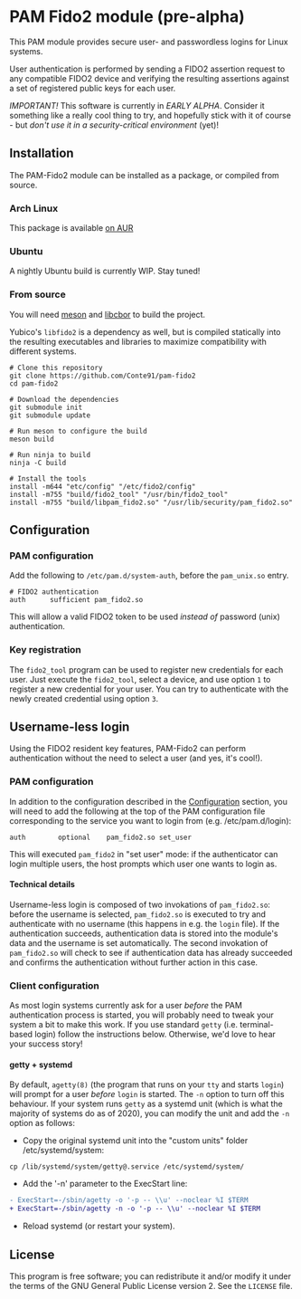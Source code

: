 # PAM Fido2 module (pre-alpha)

This PAM module provides secure user- and passwordless logins for Linux systems.

User authentication is performed by sending a FIDO2 assertion request to any compatible FIDO2 device
and verifying the resulting assertions against a set of registered public keys for each user.

_IMPORTANT!_ This software is currently in _EARLY ALPHA_. Consider it something like a really cool thing
to try, and hopefully stick with it of course - but _don't use it in a security-critical environment_ (yet)!

## Installation
The PAM-Fido2 module can be installed as a package, or compiled from source.

### Arch Linux
This package is available [on AUR](https://aur.archlinux.org/packages/pam-fido2)

### Ubuntu
A nightly Ubuntu build is currently WIP. Stay tuned!

### From source
You will need [meson](https://github.com/mesonbuild/meson/pull/6635) and [libcbor](https://github.com/PJK/libcbor) to build the project.

Yubico's `libfido2` is a dependency as well, but is compiled statically into the resulting executables and libraries to maximize compatibility
with different systems.

```
# Clone this repository
git clone https://github.com/Conte91/pam-fido2
cd pam-fido2

# Download the dependencies
git submodule init
git submodule update

# Run meson to configure the build
meson build

# Run ninja to build
ninja -C build

# Install the tools
install -m644 "etc/config" "/etc/fido2/config"
install -m755 "build/fido2_tool" "/usr/bin/fido2_tool"
install -m755 "build/libpam_fido2.so" "/usr/lib/security/pam_fido2.so"
```
## Configuration

### PAM configuration
Add the following to `/etc/pam.d/system-auth`, before the `pam_unix.so` entry.
```
# FIDO2 authentication
auth      sufficient pam_fido2.so
```

This will allow a valid FIDO2 token to be used _instead of_ password (unix) authentication.

### Key registration
The `fido2_tool` program can be used to register new credentials for each user. Just execute the `fido2_tool`,
select a device, and use option `1` to register a new credential for your user. You can try to authenticate
with the newly created credential using option `3`.

## Username-less login

Using the FIDO2 resident key features, PAM-Fido2 can perform authentication without the need to select a user (and yes, it's cool!).

### PAM configuration
In addition to the configuration described in the [Configuration](#configuration) section, you will need to add the following at the top of the PAM
configuration file corresponding to the service you want to login from (e.g. /etc/pam.d/login):

```
auth        optional    pam_fido2.so set_user
```

This will executed `pam_fido2` in "set user" mode: if the authenticator can login multiple users, the host prompts which user one wants to login as.

#### Technical details
Username-less login is composed of two invokations of `pam_fido2.so`: before the username is selected, `pam_fido2.so` is executed to try
and authenticate with no username (this happens in e.g. the `login` file). If the authentication succeeds, authentication data is stored into the module's data and the username
is set automatically. The second invokation of `pam_fido2.so` will check to see if authentication data has already succeeded and confirms the authentication without
further action in this case.

### Client configuration
As most login systems currently ask for a user _before_ the PAM authentication process is started, you will probably need to tweak your
system a bit to make this work. If you use standard `getty` (i.e. terminal-based login) follow the instructions below. Otherwise, we'd love
to hear your success story!

#### getty + systemd

By default, `agetty(8)` (the program that runs on your `tty` and starts `login`) will prompt for a user _before_ `login` is started. The `-n` option to turn off this behaviour. If your system runs `getty` as a systemd unit (which is what the majority of systems do as of 2020), you can modify the unit and add the `-n` option as follows:

 * Copy the original systemd unit into the "custom units" folder /etc/systemd/system:
```
cp /lib/systemd/system/getty@.service /etc/systemd/system/
```

 * Add the '-n' parameter to the ExecStart line:
```diff
- ExecStart=-/sbin/agetty -o '-p -- \\u' --noclear %I $TERM
+ ExecStart=-/sbin/agetty -n -o '-p -- \\u' --noclear %I $TERM
```

 * Reload systemd (or restart your system).

## License

This program is free software; you can redistribute it and/or modify
it under the terms of the GNU General Public License version 2. See the `LICENSE` file.
